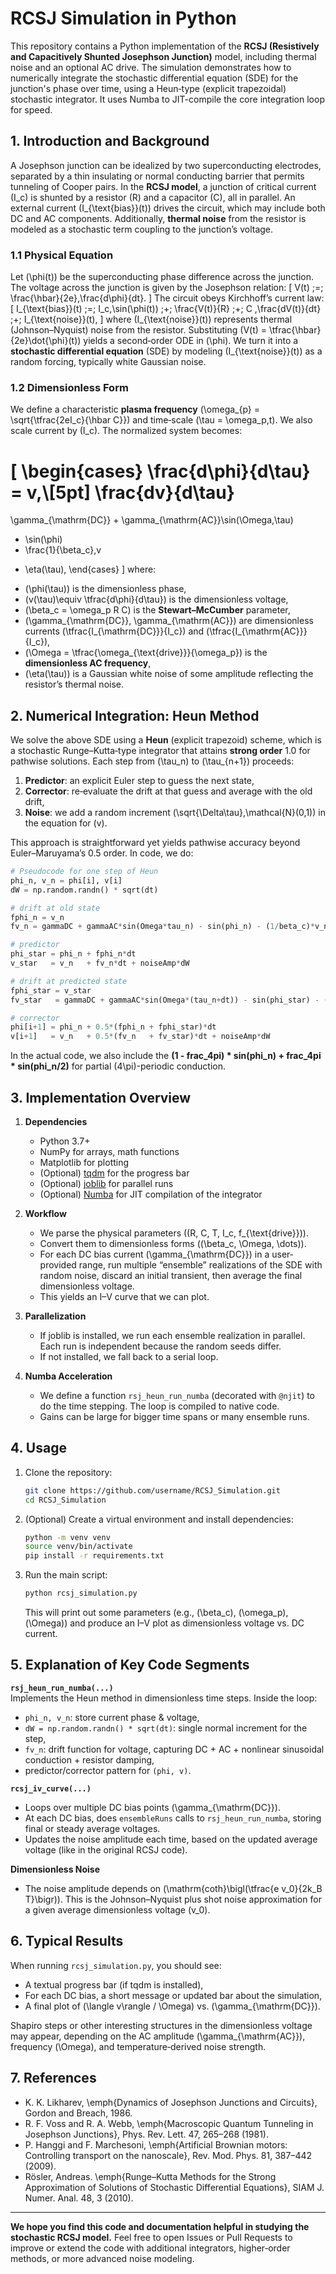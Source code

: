 # RCSJ Simulation in Python

This repository contains a Python implementation of the **RCSJ (Resistively and Capacitively Shunted Josephson Junction)** model, including thermal noise and an optional AC drive. The simulation demonstrates how to numerically integrate the stochastic differential equation (SDE) for the junction's phase over time, using a Heun‐type (explicit trapezoidal) stochastic integrator. It uses Numba to JIT-compile the core integration loop for speed.

## 1. Introduction and Background

A Josephson junction can be idealized by two superconducting electrodes, separated by a thin insulating or normal conducting barrier that permits tunneling of Cooper pairs. In the **RCSJ model**, a junction of critical current \(I_c\) is shunted by a resistor \(R\) and a capacitor \(C\), all in parallel. An external current \(I_{\text{bias}}(t)\) drives the circuit, which may include both DC and AC components. Additionally, **thermal noise** from the resistor is modeled as a stochastic term coupling to the junction’s voltage. 

### 1.1 Physical Equation

Let \(\phi(t)\) be the superconducting phase difference across the junction. The voltage across the junction is given by the Josephson relation:
\[
V(t) \;=\; \frac{\hbar}{2e}\,\frac{d\phi}{dt}.
\]
The circuit obeys Kirchhoff’s current law:
\[
I_{\text{bias}}(t)
\;=\;
I_c\,\sin(\phi(t))
\;+\;
\frac{V(t)}{R}
\;+\;
C \,\frac{dV(t)}{dt}
\;+\;
I_{\text{noise}}(t),
\]
where \(I_{\text{noise}}(t)\) represents thermal (Johnson–Nyquist) noise from the resistor. Substituting \(V(t) = \tfrac{\hbar}{2e}\dot{\phi}(t)\) yields a second‐order ODE in \(\phi\). We turn it into a **stochastic differential equation** (SDE) by modeling \(I_{\text{noise}}(t)\) as a random forcing, typically white Gaussian noise.

### 1.2 Dimensionless Form

We define a characteristic **plasma frequency** \(\omega_{p} = \sqrt{\tfrac{2eI_c}{\hbar C}}\) and time‐scale \(\tau = \omega_p\,t\). We also scale current by \(I_c\). The normalized system becomes:

\[
\begin{cases}
\frac{d\phi}{d\tau} = v,\\[5pt]
\frac{dv}{d\tau}
=
\gamma_{\mathrm{DC}} + \gamma_{\mathrm{AC}}\sin(\Omega\,\tau)
- \sin(\phi)
- \frac{1}{\beta_c}\,v
+ \eta(\tau),
\end{cases}
\]
where:

- \(\phi(\tau)\) is the dimensionless phase,
- \(v(\tau)\equiv \tfrac{d\phi}{d\tau}\) is the dimensionless voltage,
- \(\beta_c = \omega_p R C\) is the **Stewart–McCumber** parameter,
- \(\gamma_{\mathrm{DC}}, \gamma_{\mathrm{AC}}\) are dimensionless currents \(\tfrac{I_{\mathrm{DC}}}{I_c}\) and \(\tfrac{I_{\mathrm{AC}}}{I_c}\),
- \(\Omega = \tfrac{\omega_{\text{drive}}}{\omega_p}\) is the **dimensionless AC frequency**,
- \(\eta(\tau)\) is a Gaussian white noise of some amplitude reflecting the resistor’s thermal noise.

## 2. Numerical Integration: Heun Method

We solve the above SDE using a **Heun** (explicit trapezoid) scheme, which is a stochastic Runge–Kutta‐type integrator that attains **strong order** 1.0 for pathwise solutions. Each step from \(\tau_n\) to \(\tau_{n+1}\) proceeds:

1. **Predictor**: an explicit Euler step to guess the next state,
2. **Corrector**: re‐evaluate the drift at that guess and average with the old drift,
3. **Noise**: we add a random increment \(\sqrt{\Delta\tau}\,\mathcal{N}(0,1)\) in the equation for \(v\).

This approach is straightforward yet yields pathwise accuracy beyond Euler–Maruyama’s 0.5 order. In code, we do:

```python
# Pseudocode for one step of Heun
phi_n, v_n = phi[i], v[i]
dW = np.random.randn() * sqrt(dt)

# drift at old state
fphi_n = v_n
fv_n = gammaDC + gammaAC*sin(Omega*tau_n) - sin(phi_n) - (1/beta_c)*v_n

# predictor
phi_star = phi_n + fphi_n*dt
v_star   = v_n   + fv_n*dt + noiseAmp*dW

# drift at predicted state
fphi_star = v_star
fv_star   = gammaDC + gammaAC*sin(Omega*(tau_n+dt)) - sin(phi_star) - (1/beta_c)*v_star

# corrector
phi[i+1] = phi_n + 0.5*(fphi_n + fphi_star)*dt
v[i+1]   = v_n   + 0.5*(fv_n   + fv_star)*dt + noiseAmp*dW
```

In the actual code, we also include the **(1 - frac_4pi) * sin(phi_n) + frac_4pi * sin(phi_n/2)** for partial \(4\pi\)-periodic conduction.

## 3. Implementation Overview

1. **Dependencies**  
   - Python 3.7+  
   - NumPy for arrays, math functions  
   - Matplotlib for plotting  
   - (Optional) [tqdm](https://github.com/tqdm/tqdm) for the progress bar  
   - (Optional) [joblib](https://joblib.readthedocs.io/) for parallel runs  
   - (Optional) [Numba](https://numba.pydata.org/) for JIT compilation of the integrator

2. **Workflow**  
   - We parse the physical parameters \((R, C, T, I_c, f_{\text{drive}})\).  
   - Convert them to dimensionless forms \((\beta_c, \Omega, \dots)\).  
   - For each DC bias current \(\gamma_{\mathrm{DC}}\) in a user‐provided range, run multiple “ensemble” realizations of the SDE with random noise, discard an initial transient, then average the final dimensionless voltage.  
   - This yields an I–V curve that we can plot.

3. **Parallelization**  
   - If joblib is installed, we run each ensemble realization in parallel. Each run is independent because the random seeds differ.  
   - If not installed, we fall back to a serial loop.

4. **Numba Acceleration**  
   - We define a function `rsj_heun_run_numba` (decorated with `@njit`) to do the time stepping. The loop is compiled to native code.  
   - Gains can be large for bigger time spans or many ensemble runs.

## 4. Usage

1. Clone the repository:
   ```bash
   git clone https://github.com/username/RCSJ_Simulation.git
   cd RCSJ_Simulation
   ```

2. (Optional) Create a virtual environment and install dependencies:
   ```bash
   python -m venv venv
   source venv/bin/activate
   pip install -r requirements.txt
   ```

3. Run the main script:
   ```bash
   python rcsj_simulation.py
   ```
   This will print out some parameters (e.g., \(\beta_c\), \(\omega_p\), \(\Omega\)) and produce an I–V plot as dimensionless voltage vs. DC current.

## 5. Explanation of Key Code Segments

**`rsj_heun_run_numba(...)`**  
Implements the Heun method in dimensionless time steps. Inside the loop:
- `phi_n, v_n`: store current phase & voltage,
- `dW = np.random.randn() * sqrt(dt)`: single normal increment for the step,
- `fv_n`: drift function for voltage, capturing DC + AC + nonlinear sinusoidal conduction + resistor damping,
- predictor/corrector pattern for `(phi, v)`.

**`rcsj_iv_curve(...)`**  
- Loops over multiple DC bias points \(\gamma_{\mathrm{DC}}\).  
- At each DC bias, does `ensembleRuns` calls to `rsj_heun_run_numba`, storing final or steady average voltages.  
- Updates the noise amplitude each time, based on the updated average voltage (like in the original RCSJ code).

**Dimensionless Noise**  
- The noise amplitude depends on \(\mathrm{coth}\bigl(\tfrac{e v_0}{2k_B T}\bigr)\). This is the Johnson–Nyquist plus shot noise approximation for a given average dimensionless voltage \(v_0\).

## 6. Typical Results

When running `rcsj_simulation.py`, you should see:
- A textual progress bar (if tqdm is installed),
- For each DC bias, a short message or updated bar about the simulation,
- A final plot of \(\langle v\rangle / \Omega\) vs. \(\gamma_{\mathrm{DC}}\).  

Shapiro steps or other interesting structures in the dimensionless voltage may appear, depending on the AC amplitude \(\gamma_{\mathrm{AC}}\), frequency \(\Omega\), and temperature‐derived noise strength.

## 7. References

- K. K. Likharev, \emph{Dynamics of Josephson Junctions and Circuits}, Gordon and Breach, 1986.  
- R. F. Voss and R. A. Webb, \emph{Macroscopic Quantum Tunneling in Josephson Junctions}, Phys. Rev. Lett. 47, 265–268 (1981).  
- P. Hanggi and F. Marchesoni, \emph{Artificial Brownian motors: Controlling transport on the nanoscale}, Rev. Mod. Phys. 81, 387–442 (2009).  
- Rösler, Andreas. \emph{Runge–Kutta Methods for the Strong Approximation of Solutions of Stochastic Differential Equations}, SIAM J. Numer. Anal. 48, 3 (2010).  

---

**We hope you find this code and documentation helpful in studying the stochastic RCSJ model.** Feel free to open Issues or Pull Requests to improve or extend the code with additional integrators, higher‐order methods, or more advanced noise modeling.
